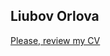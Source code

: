 
## Liubov Orlova


[Please, review my CV](https://github.com/user-attachments/files/17547605/0303_LIUBOV.ORLOVA-QA.ENGINEER.pdf)
